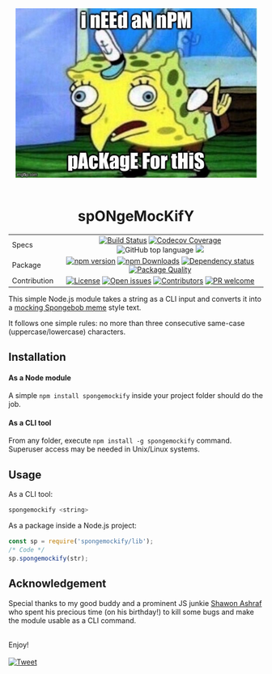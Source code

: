 <div align="center">
    <img src="https://raw.githubusercontent.com/maacpiash/spongemockify/master/meme.jpeg" alt="meme">
</div>
<br>
<h1 align="center">spONgeMocKifY</h1>

<center>
<div align="center">
<table align="center">
    <tbody>
        <tr>
            <td>Specs</td>
            <td align="center">
                <a href="https://travis-ci.org/maacpiash/spongemockify" target="_blank"><img src="https://img.shields.io/travis/maacpiash/spongemockify.svg?logo=travis" alt="Build Status"></a>
                <a href="https://codecov.io/gh/maacpiash/spongemockify/" target="_blank"><img
                src="https://img.shields.io/codecov/c/github/maacpiash/spongemockify.svg?logo=codecov"
                alt="Codecov Coverage"></a>
                <img src="https://img.shields.io/github/languages/top/maacpiash/spONgeMocKifY.svg?color=green&amp;style=flat&amp;logo=javascript"
                alt="GitHub top language">
              <a href="https://codeclimate.com/github/maacpiash/spongemockify/maintainability" target="_blank"><img src="https://api.codeclimate.com/v1/badges/cc49c4d250561de84947/maintainability" /></a>
            </td>
        </tr>
        <tr>
            <td>Package</td>
            <td align="center"><a href="https://www.npmjs.com/package/spongemockify" target="_blank"><img src="https://img.shields.io/npm/v/spongemockify.svg?logo=npm"
            alt="npm version"></a>
            <a href="https://www.npmjs.com/package/spongemockify" target="_blank"><img src="https://img.shields.io/npm/dt/spongemockify.svg?logo=npm"
            alt="npm Downloads"></a>
            <a href="https://david-dm.org/maacpiash/spongemockify" target="_blank"><img src="https://img.shields.io/david/maacpiash/spongemockify.svg"
            alt="Dependency status"></a>
            <a href="https://packagequality.com/#?package=spongemockify" target="_blank"><img
            src="https://npm.packagequality.com/shield/spongemockify.svg?logo=node-dot-js" alt="Package Quality"></a></td>
        </tr>
        <tr>
            <td>Contribution</td>
            <td align="center">
                <a href="https://github.com/maacpiash/spongemockify/blob/master/LICENSE" target="_blank"><img
            src="https://img.shields.io/github/license/maacpiash/spongemockify.svg" alt="License"></a>
            <a href="https://github.com/maacpiash/spongemockify/issues" target="_blank"><img
            src="https://img.shields.io/github/issues/maacpiash/spongemockify.svg" alt="Open issues"></a>
            <a href="https://github.com/maacpiash/spongemockify/graphs/contributors" target="_blank"><img
            src="https://img.shields.io/github/contributors/maacpiash/spongemockify.svg" alt="Contributors"></a>
            <a href="https://github.com/maacpiash/spongemockify/pulls" target="_blank"><img
            src="https://img.shields.io/badge/PRs-welcome-brightgreen.svg?style=round-square" alt="PR welcome"></a>            
            </td>
        </tr>
    </tbody>
</table>  
</div>
</center>

This simple Node.js module takes a string as a CLI input and converts it into a [mocking Spongebob meme](https://knowyourmeme.com/memes/mocking-spongebob) style text.

It follows one simple rules: no more than three consecutive same-case (uppercase/lowercase) characters.

## Installation

#### As a Node module
A simple `npm install spongemockify` inside your project folder should do the job.

#### As a CLI tool
From any folder, execute `npm install -g spongemockify` command. Superuser access may be needed in Unix/Linux systems.

## Usage
As a CLI tool:
```bash
spongemockify <string>
```

As a package inside a Node.js project:
```JavaScript
const sp = require('spongemockify/lib');
/* Code */
sp.spongemockify(str);
```

## Acknowledgement

Special thanks to my good buddy and a prominent JS junkie [Shawon Ashraf](https://github.com/ShawonAshraf) who spent his precious time (on his birthday!) to kill some bugs and make the module usable as a CLI command.
<br><br>

Enjoy! <br><br>
<a  target="_blank"
        href="https://twitter.com/intent/tweet?url=https%3A//github.com/maacpiash/spongemockify&amp;text=cHeCK%20tHIs%20Out%21"><img
            src="https://img.shields.io/twitter/url/https/github.com/maacpiash/spongemockify.svg?style=social" alt="Tweet"></a>
            
